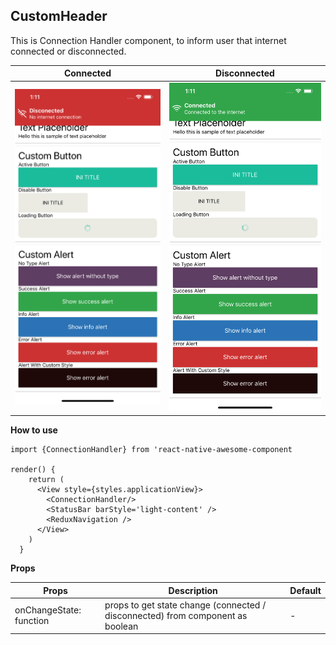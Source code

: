 ## CustomHeader
This is Connection Handler component, to inform user that internet connected or disconnected.

Connected | Disconnected   
--- | --- 
<img src="./images/disconnect.png" width="400px" > | <img src="./images/connected.png" width="400px" > 

**How to use**

```
import {ConnectionHandler} from 'react-native-awesome-component

render() {
    return (
      <View style={styles.applicationView}>
        <ConnectionHandler/>
        <StatusBar barStyle='light-content' />
        <ReduxNavigation />
      </View>
    )
  }
```
**Props**

Props | Description | Default  
--- | --- | --- 
onChangeState: function | props to get state change (connected / disconnected) from component as boolean | - 
